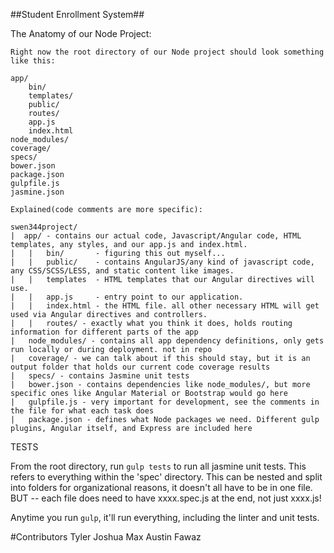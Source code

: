 ##Student Enrollment System##

The Anatomy of our Node Project:

    Right now the root directory of our Node project should look something like this:
    
    app/
        bin/
        templates/
        public/
        routes/
        app.js
        index.html
    node_modules/
    coverage/
    specs/
    bower.json
    package.json
    gulpfile.js
    jasmine.json

    Explained(code comments are more specific):

    swen344project/
    |  app/ - contains our actual code, Javascript/Angular code, HTML templates, any styles, and our app.js and index.html.
    |   |   bin/       - figuring this out myself...
    |   |   public/    - contains AngularJS/any kind of javascript code, any CSS/SCSS/LESS, and static content like images.
    |   |   templates  - HTML templates that our Angular directives will use.
    |   |   app.js     - entry point to our application.
    |   |   index.html - the HTML file. all other necessary HTML will get used via Angular directives and controllers.
    |   |   routes/ - exactly what you think it does, holds routing information for different parts of the app
    |   node_modules/ - contains all app dependency definitions, only gets run locally or during deployment. not in repo
    |   coverage/ - we can talk about if this should stay, but it is an output folder that holds our current code coverage results
    |   specs/ - contains Jasmine unit tests
    |   bower.json - contains dependencies like node_modules/, but more specific ones like Angular Material or Bootstrap would go here
    |   gulpfile.js - very important for development, see the comments in the file for what each task does
    |   package.json - defines what Node packages we need. Different gulp plugins, Angular itself, and Express are included here
        

TESTS

From the root directory, run `gulp tests` to run all jasmine unit tests.  This refers to everything within the 'spec' directory. This can be nested and split into folders for organizational reasons, it doesn't all have to be in one file. BUT -- each file does need to have xxxx.spec.js at the end, not just xxxx.js!

Anytime you run `gulp`, it'll run everything, including the linter and unit tests.

#Contributors
Tyler
Joshua
Max
Austin
Fawaz
